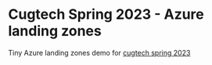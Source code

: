 # Cugtech Spring 2023 - Azure landing zones

Tiny Azure landing zones demo for [cugtech spring 2023](https://cugtech.no)